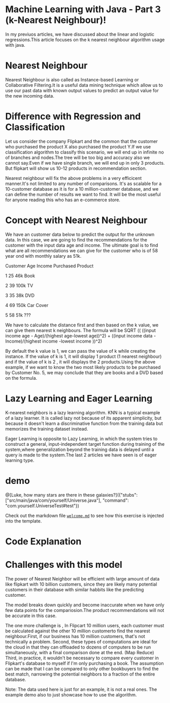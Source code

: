 # Machine Learning with Java - Part 3 (k-Nearest Neighbour)!

In my previuos articles, we have discussed about the linear and logistic regressions.This article focuses on the k nearest neighbour algorithm usage with java.

# Nearest Neighbour

Nearest Neighbour is also called as Instance-based Learning or Collaborative Filtering.It is a useful data mining technique which allow us to use our past data with known output values to predict an output value for the new incoming data. 

# Difference with Regression and Classification

Let us consider the company Flipkart and the common that the customer who purchased the product X also purchased the product Y.If we use classification algorithm to classify this scenario, we will end up in infinite no of branches and nodes.The tree will be too big and accuracy also we cannot say.Even if we have single branch, we will end up in only 3 products. But flipkart will show us 10-12 products in recommendation section.

Nearest neighbour will fix the above problems in a very efficicent manner.It's not limited to any number of comparisons. It's as scalable for a 10-customer database as it is for a 10 million-customer database, and we can define the number of results we want to find. It will be the most useful for anyone reading this who has an e-commerce store.

# Concept with Nearest Neighbour

We have an customer data below to predict the output for the unknown data. In this case, we are going to find the recommendations for the customer with the input data age and income. The ultimate goal is to find what are all recommendations we can give for the customer who is of 58 year ond with monthly salary as 51k.

Customer       Age      Income     Purchased Product

1               25        46k           Book

2               39        100k          TV

3               35        38k           DVD

4               69        150k          Car Cover

5               58         51k             ???



We have to calculate the distance first and then based on the k value, we can give them nearest k neighbours.
The formula will be SQRT (( ((input income age - Age)/(highest age-lowest age))^2) + ((input income data - Income)/(highest income -lowest income ))^2)

By default the k value is 1, we can pass the value of k while creating the instance. If the value of k is 1, it will display 1 product (1 nearest neighbour) and if the value of k is 2 , it will displays the 2 products.Using the above example, if we want to know the two most likely products to be purchased by Customer No. 5, we may conclude that they are books and a DVD based on the formula.

# Lazy Learning and Eager Learning

K-nearest neighbors is a lazy learning algorithm. KNN is a typical example of a lazy learner. It is called lazy not because of its apparent simplicity, but because it doesn't learn a discriminative function from the training data but memorizes the training dataset instead.

Eager Learning is opposite to Lazy Learning, in which the system tries to construct a general, input-independent target function during training of the system,where generalization beyond the training data is delayed until a query is made to the system.The last 2 articles we have seen is of eager learning type.



# demo

@[Luke, how many stars are there in these galaxies?]({"stubs": ["src/main/java/com/yourself/Universe.java"], "command": "com.yourself.UniverseTest#test"})

Check out the markdown file [`welcome.md`](https://github.com/TechDotIO/java-template/blob/master/markdowns/welcome.md) to see how this exercise is injected into the template.

# Code Explanation


# Challenges with this model 

The power of Nearest Neighbor will be efficient with large amount of data like flipkart with 10 billion customers, since they are likely many potential customers in their database with similar habbits like the predicting customer.

The model breaks down quickly and become inaccurate when we have only few data points for the compariosion.The product recommendations will not be accurate in this case.

The one more challenge is , In Flipcart 10 million users, each customer must be calculated against the other 10 million customerto find the nearest neighbour.First, if our business has 10 million customers, that's not technically a problem. Second, these types of computations are ideal for the cloud in that they can offloaded to dozens of computers to be run simultaneously, with a final comparison done at the end. (Map Reduce) Third, in practice, it wouldn't be necessary to compare every customer in Flipkart's database to myself if I'm only purchasing a book. The assumption can be made that I can be compared to only other bookbuyers to find the best match, narrowing the potential neighbors to a fraction of the entire database.

Note: The data used here is just for an example, it is not a real ones. 
The example demo also to just showcase how to use the algorithm.

